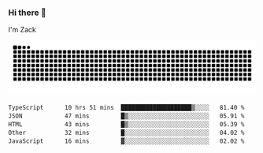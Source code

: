 ### Hi there 👋
I'm Zack

![](https://raw.githubusercontent.com/z4cki/z4cki/refs/heads/output/github-contribution-grid-snake.svg)
<!--START_SECTION:waka-->

```txt
TypeScript      10 hrs 51 mins  ████████████████████▒░░░░   81.40 %
JSON            47 mins         █▒░░░░░░░░░░░░░░░░░░░░░░░   05.91 %
HTML            43 mins         █▒░░░░░░░░░░░░░░░░░░░░░░░   05.39 %
Other           32 mins         █░░░░░░░░░░░░░░░░░░░░░░░░   04.02 %
JavaScript      16 mins         ▓░░░░░░░░░░░░░░░░░░░░░░░░   02.02 %
```

<!--END_SECTION:waka-->
